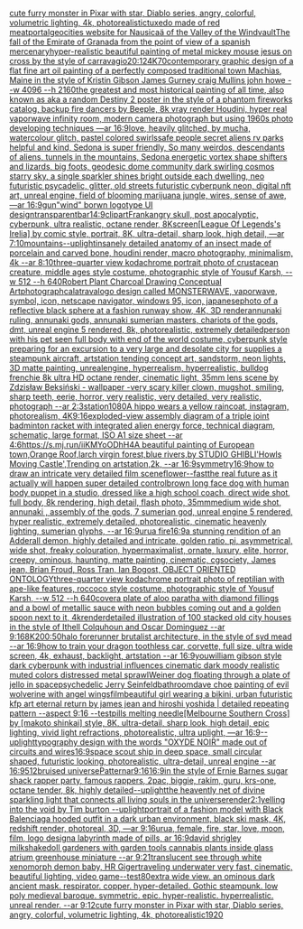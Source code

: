 [cute furry monster in Pixar with star, Diablo series, angry, colorful, volumetric lighting, 4k, photorealistic](https://www.ebank.nz/aiartgenerator?category=cute%2520furry%2520monster%2520in%2520Pixar%2520with%2520star%2C%2520Diablo%2520series%2C%2520angry%2C%2520colorful%2C%2520volumetric%2520lighting%2C%25204k%2C%2520photorealistic)[tuxedo made of red meat](https://www.ebank.nz/aiartgenerator?category=tuxedo%2520made%2520of%2520red%2520meat)[portal](https://www.ebank.nz/aiartgenerator?category=portal)[geocities website for  Nausicaä of the Valley of the Wind](https://www.ebank.nz/aiartgenerator?category=geocities%2520website%2520for%2520%2520Nausica%C3%A4%2520of%2520the%2520Valley%2520of%2520the%2520Wind)[vault](https://www.ebank.nz/aiartgenerator?category=vault)[The fall of the Emirate of Granada from the point of view of a spanish mercenary](https://www.ebank.nz/aiartgenerator?category=The%2520fall%2520of%2520the%2520Emirate%2520of%2520Granada%2520from%2520the%2520point%2520of%2520view%2520of%2520a%2520spanish%2520mercenary)[hyper-realistic beautiful painting of metal mickey mouse jesus on cross by the style of carravagio](https://www.ebank.nz/aiartgenerator?category=hyper-realistic%2520beautiful%2520painting%2520of%2520metal%2520mickey%2520mouse%2520jesus%2520on%2520cross%2520by%2520the%2520style%2520of%2520carravagio)[20:12](https://www.ebank.nz/aiartgenerator?category=20%3A12)[4K](https://www.ebank.nz/aiartgenerator?category=4K)[70](https://www.ebank.nz/aiartgenerator?category=70)[contemporary graphic design of a flat fine art oil painting of a perfectly composed traditional town Machias, Maine in the style of Kristin Gibson James Gurney craig Mullins john howe --w 4096 --h 2160](https://www.ebank.nz/aiartgenerator?category=contemporary%2520graphic%2520design%2520of%2520a%2520flat%2520fine%2520art%2520oil%2520painting%2520of%2520a%2520perfectly%2520composed%2520traditional%2520town%2520Machias%2C%2520Maine%2520in%2520the%2520style%2520of%2520Kristin%2520Gibson%2520James%2520Gurney%2520craig%2520Mullins%2520john%2520howe%2520--w%25204096%2520--h%25202160)[the greatest and most historical painting of all time, also known as aka a random Destiny 2 poster in the style of a phantom fireworks catalog, backup fire dancers by Beeple, 8k vray render Houdini, hyper real vaporwave infinity room, modern camera photograph but using 1960s photo developing techniques —ar 16:9](https://www.ebank.nz/aiartgenerator?category=the%2520greatest%2520and%2520most%2520historical%2520painting%2520of%2520all%2520time%2C%2520also%2520known%2520as%2520aka%2520a%2520random%2520Destiny%25202%2520poster%2520in%2520the%2520style%2520of%2520a%2520phantom%2520fireworks%2520catalog%2C%2520backup%2520fire%2520dancers%2520by%2520Beeple%2C%25208k%2520vray%2520render%2520Houdini%2C%2520hyper%2520real%2520vaporwave%2520infinity%2520room%2C%2520modern%2520camera%2520photograph%2520but%2520using%25201960s%2520photo%2520developing%2520techniques%2520%E2%80%94ar%252016%3A9)[love, heavily glitched, by mucha, watercolour glitch, pastel colored swirls](https://www.ebank.nz/aiartgenerator?category=love%2C%2520heavily%2520glitched%2C%2520by%2520mucha%2C%2520watercolour%2520glitch%2C%2520pastel%2520colored%2520swirls)[safe people secret aliens rv parks helpful and kind, Sedona is super friendly, So many weirdos, descendants of aliens,  tunnels in the mountains, Sedona energetic vortex shape shifters and lizards, big foots,   geodesic dome community dark swirling cosmos starry sky, a single sparkler shines bright outside each dwelling, neo futuristic psycadelic, glitter, old streets futuristic cyberpunk neon, digital nft art, unreal engine, field of blooming marijuana jungle, wires, sense of awe, —ar 16:9](https://www.ebank.nz/aiartgenerator?category=safe%2520people%2520secret%2520aliens%2520rv%2520parks%2520helpful%2520and%2520kind%2C%2520Sedona%2520is%2520super%2520friendly%2C%2520So%2520many%2520weirdos%2C%2520descendants%2520of%2520aliens%2C%2520%2520tunnels%2520in%2520the%2520mountains%2C%2520Sedona%2520energetic%2520vortex%2520shape%2520shifters%2520and%2520lizards%2C%2520big%2520foots%2C%2520%2520%2520geodesic%2520dome%2520community%2520dark%2520swirling%2520cosmos%2520starry%2520sky%2C%2520a%2520single%2520sparkler%2520shines%2520bright%2520outside%2520each%2520dwelling%2C%2520neo%2520futuristic%2520psycadelic%2C%2520glitter%2C%2520old%2520streets%2520futuristic%2520cyberpunk%2520neon%2C%2520digital%2520nft%2520art%2C%2520unreal%2520engine%2C%2520field%2520of%2520blooming%2520marijuana%2520jungle%2C%2520wires%2C%2520sense%2520of%2520awe%2C%2520%E2%80%94ar%252016%3A9)[gun](https://www.ebank.nz/aiartgenerator?category=gun)["wind" borwn logotype UI design](https://www.ebank.nz/aiartgenerator?category=%22wind%22%2520borwn%2520logotype%2520UI%2520design)[transparent](https://www.ebank.nz/aiartgenerator?category=transparent)[bar](https://www.ebank.nz/aiartgenerator?category=bar)[14:9](https://www.ebank.nz/aiartgenerator?category=14%3A9)[clipart](https://www.ebank.nz/aiartgenerator?category=clipart)[Frank](https://www.ebank.nz/aiartgenerator?category=Frank)[angry skull, post apocalyptic, cyberpunk, ultra realistic, octane render, 8K](https://www.ebank.nz/aiartgenerator?category=angry%2520skull%2C%2520post%2520apocalyptic%2C%2520cyberpunk%2C%2520ultra%2520realistic%2C%2520octane%2520render%2C%25208K)[screen](https://www.ebank.nz/aiartgenerator?category=screen)[[League Of Legends's Irelia] by comic style, portrait, 8K, ultra-detail, sharp look, high detail, —ar 7:10](https://www.ebank.nz/aiartgenerator?category=%5BLeague%2520Of%2520Legends%27s%2520Irelia%5D%2520by%2520comic%2520style%2C%2520portrait%2C%25208K%2C%2520ultra-detail%2C%2520sharp%2520look%2C%2520high%2520detail%2C%2520%E2%80%94ar%25207%3A10)[mountains](https://www.ebank.nz/aiartgenerator?category=mountains)[--uplight](https://www.ebank.nz/aiartgenerator?category=--uplight)[insanely detailed   anatomy of an insect  made of  porcelain and  carved  bone, houdini render, macro photography,  minimalism, 4k --ar 8:10](https://www.ebank.nz/aiartgenerator?category=insanely%2520detailed%2520%2520%2520anatomy%2520of%2520an%2520insect%2520%2520made%2520of%2520%2520porcelain%2520and%2520%2520carved%2520%2520bone%2C%2520houdini%2520render%2C%2520macro%2520photography%2C%2520%2520minimalism%2C%25204k%2520--ar%25208%3A10)[three-quarter view kodachrome portrait photo of crustacean creature, middle ages style costume, photographic style of Yousuf Karsh, --w 512 --h 640](https://www.ebank.nz/aiartgenerator?category=three-quarter%2520view%2520kodachrome%2520portrait%2520photo%2520of%2520crustacean%2520creature%2C%2520middle%2520ages%2520style%2520costume%2C%2520photographic%2520style%2520of%2520Yousuf%2520Karsh%2C%2520--w%2520512%2520--h%2520640)[Robert Plant Charcoal Drawing Conceptual Art](https://www.ebank.nz/aiartgenerator?category=Robert%2520Plant%2520Charcoal%2520Drawing%2520Conceptual%2520Art)[photograph](https://www.ebank.nz/aiartgenerator?category=photograph)[calatrava](https://www.ebank.nz/aiartgenerator?category=calatrava)[logo design called MONSTERWAVE, vaporwave, symbol, icon, netscape navigator, windows 95, icon, japanese](https://www.ebank.nz/aiartgenerator?category=logo%2520design%2520called%2520MONSTERWAVE%2C%2520vaporwave%2C%2520symbol%2C%2520icon%2C%2520netscape%2520navigator%2C%2520windows%252095%2C%2520icon%2C%2520japanese)[photo of a reflective black sphere at a fashion runway show, 4K, 3D render](https://www.ebank.nz/aiartgenerator?category=photo%2520of%2520a%2520reflective%2520black%2520sphere%2520at%2520a%2520fashion%2520runway%2520show%2C%25204K%2C%25203D%2520render)[annunaki ruling, annunaki gods, annunaki sumerian masters, chariots of the gods, dmt, unreal engine 5 rendered, 8k, photorealistic,  extremely detailed](https://www.ebank.nz/aiartgenerator?category=annunaki%2520ruling%2C%2520annunaki%2520gods%2C%2520annunaki%2520sumerian%2520masters%2C%2520chariots%2520of%2520the%2520gods%2C%2520dmt%2C%2520unreal%2520engine%25205%2520rendered%2C%25208k%2C%2520photorealistic%2C%2520%2520extremely%2520detailed)[person with his pet seen full body with end of the world costume, cyberpunk style preparing for an excursion to a very large and desolate city for supplies a steampunk aircraft,  artstation tending concept art, sandstorm, neon lights,  3D matte painting, unrealengine, hyperrealism, hyperrealistic, bulldog frenchie  8k ultra HD octane render,  cinematic light, 35mm lens  scene by Zdzisław Beksiński - wallpaper -](https://www.ebank.nz/aiartgenerator?category=person%2520with%2520his%2520pet%2520seen%2520full%2520body%2520with%2520end%2520of%2520the%2520world%2520costume%2C%2520cyberpunk%2520style%2520preparing%2520for%2520an%2520excursion%2520to%2520a%2520very%2520large%2520and%2520desolate%2520city%2520for%2520supplies%2520a%2520steampunk%2520aircraft%2C%2520%2520artstation%2520tending%2520concept%2520art%2C%2520sandstorm%2C%2520neon%2520lights%2C%2520%25203D%2520matte%2520painting%2C%2520unrealengine%2C%2520hyperrealism%2C%2520hyperrealistic%2C%2520bulldog%2520frenchie%2520%25208k%2520ultra%2520HD%2520octane%2520render%2C%2520%2520cinematic%2520light%2C%252035mm%2520lens%2520%2520scene%2520by%2520Zdzis%C5%82aw%2520Beksi%C5%84ski%2520-%2520wallpaper%2520-)[very scary killer clown, mugshot, smiling, sharp teeth, eerie, horror, very realistic, very detailed, very realistic, photograph --ar 2:3](https://www.ebank.nz/aiartgenerator?category=very%2520scary%2520killer%2520clown%2C%2520mugshot%2C%2520smiling%2C%2520sharp%2520teeth%2C%2520eerie%2C%2520horror%2C%2520very%2520realistic%2C%2520very%2520detailed%2C%2520very%2520realistic%2C%2520photograph%2520--ar%25202%3A3)[station](https://www.ebank.nz/aiartgenerator?category=station)[1080](https://www.ebank.nz/aiartgenerator?category=1080)[A hippo wears a yellow raincoat, instagram, photorealism, 4K](https://www.ebank.nz/aiartgenerator?category=A%2520hippo%2520wears%2520a%2520yellow%2520raincoat%2C%2520instagram%2C%2520photorealism%2C%25204K)[9:16](https://www.ebank.nz/aiartgenerator?category=9%3A16)[exploded-view assembly diagram of a triple joint badminton racket with integrated alien energy force,  technical diagram, schematic, large format, ISO A1 size sheet --ar 4:6](https://www.ebank.nz/aiartgenerator?category=exploded-view%2520assembly%2520diagram%2520of%2520a%2520triple%2520joint%2520badminton%2520racket%2520with%2520integrated%2520alien%2520energy%2520force%2C%2520%2520technical%2520diagram%2C%2520schematic%2C%2520large%2520format%2C%2520ISO%2520A1%2520size%2520sheet%2520--ar%25204%3A6)[<https://s.mj.run/iiKMYoODhH4>](https://www.ebank.nz/aiartgenerator?category=%3Chttps%3A//s.mj.run/iiKMYoODhH4%3E)[A beautiful painting of European town,Orange Roof,larch virgin forest,blue rivers,by STUDIO GHIBLI'Howls Moving Castle',Trending on artstation,2k, --ar 16:9](https://www.ebank.nz/aiartgenerator?category=A%2520beautiful%2520painting%2520of%2520European%2520town%2COrange%2520Roof%2Clarch%2520virgin%2520forest%2Cblue%2520rivers%2Cby%2520STUDIO%2520GHIBLI%27Howls%2520Moving%2520Castle%27%2CTrending%2520on%2520artstation%2C2k%2C%2520--ar%252016%3A9)[symmetry](https://www.ebank.nz/aiartgenerator?category=symmetry)[16:9](https://www.ebank.nz/aiartgenerator?category=16%3A9)[how to draw an intricate very detailed film scene](https://www.ebank.nz/aiartgenerator?category=how%2520to%2520draw%2520an%2520intricate%2520very%2520detailed%2520film%2520scene)[flower](https://www.ebank.nz/aiartgenerator?category=flower)[--fast](https://www.ebank.nz/aiartgenerator?category=--fast)[the real future as it actually will happen super detailed control](https://www.ebank.nz/aiartgenerator?category=the%2520real%2520future%2520as%2520it%2520actually%2520will%2520happen%2520super%2520detailed%2520control)[brown long face dog with human body puppet in a studio, dressed like a high school coach, direct wide shot, full body, 8k rendering, high detail, flash photo, 35mm](https://www.ebank.nz/aiartgenerator?category=brown%2520long%2520face%2520dog%2520with%2520human%2520body%2520puppet%2520in%2520a%2520studio%2C%2520dressed%2520like%2520a%2520high%2520school%2520coach%2C%2520direct%2520wide%2520shot%2C%2520full%2520body%2C%25208k%2520rendering%2C%2520high%2520detail%2C%2520flash%2520photo%2C%252035mm)[medium wide shot, annunaki ,  assembly of the gods, 7 sumerian god, unreal engine 5 rendered, hyper realistic,  extremely detailed, photorealistic,  cinematic heavenly lighting, sumerian glyphs, --ar 16:9](https://www.ebank.nz/aiartgenerator?category=medium%2520wide%2520shot%2C%2520annunaki%2520%2C%2520%2520assembly%2520of%2520the%2520gods%2C%25207%2520sumerian%2520god%2C%2520unreal%2520engine%25205%2520rendered%2C%2520hyper%2520realistic%2C%2520%2520extremely%2520detailed%2C%2520photorealistic%2C%2520%2520cinematic%2520heavenly%2520lighting%2C%2520sumerian%2520glyphs%2C%2520--ar%252016%3A9)[urua fire](https://www.ebank.nz/aiartgenerator?category=urua%2520fire)[16:9](https://www.ebank.nz/aiartgenerator?category=16%3A9)[a stunning rendition of an  Adderall demon, highly detailed and intricate, golden ratio, pi, asymmetrical, wide shot, freaky colouration, hypermaximalist, ornate, luxury, elite, horror, creepy, ominous, haunting, matte painting, cinematic, cgsociety, James jean, Brian Froud, Ross Tran, Ian Bogost, OBJECT ORIENTED ONTOLOGY](https://www.ebank.nz/aiartgenerator?category=a%2520stunning%2520rendition%2520of%2520an%2520%2520Adderall%2520demon%2C%2520highly%2520detailed%2520and%2520intricate%2C%2520golden%2520ratio%2C%2520pi%2C%2520asymmetrical%2C%2520wide%2520shot%2C%2520freaky%2520colouration%2C%2520hypermaximalist%2C%2520ornate%2C%2520luxury%2C%2520elite%2C%2520horror%2C%2520creepy%2C%2520ominous%2C%2520haunting%2C%2520matte%2520painting%2C%2520cinematic%2C%2520cgsociety%2C%2520James%2520jean%2C%2520Brian%2520Froud%2C%2520Ross%2520Tran%2C%2520Ian%2520Bogost%2C%2520OBJECT%2520ORIENTED%2520ONTOLOGY)[three-quarter view kodachrome portrait photo of reptilian with ape-like features, roccoco style costume, photographic style of Yousuf Karsh, --w 512 --h 640](https://www.ebank.nz/aiartgenerator?category=three-quarter%2520view%2520kodachrome%2520portrait%2520photo%2520of%2520reptilian%2520with%2520ape-like%2520features%2C%2520roccoco%2520style%2520costume%2C%2520photographic%2520style%2520of%2520Yousuf%2520Karsh%2C%2520--w%2520512%2520--h%2520640)[cover](https://www.ebank.nz/aiartgenerator?category=cover)[a plate of aloo paratha with diamond fillings and a bowl of metallic sauce with neon bubbles coming out and a golden spoon next to it, 4k](https://www.ebank.nz/aiartgenerator?category=a%2520plate%2520of%2520aloo%2520paratha%2520with%2520diamond%2520fillings%2520and%2520a%2520bowl%2520of%2520metallic%2520sauce%2520with%2520neon%2520bubbles%2520coming%2520out%2520and%2520a%2520golden%2520spoon%2520next%2520to%2520it%2C%25204k)[render](https://www.ebank.nz/aiartgenerator?category=render)[detailed illustration of 100 stacked old city houses in the style of Ithell Colquhoun and Oscar Dominguez --ar 9:16](https://www.ebank.nz/aiartgenerator?category=detailed%2520illustration%2520of%2520100%2520stacked%2520old%2520city%2520houses%2520in%2520the%2520style%2520of%2520Ithell%2520Colquhoun%2520and%2520Oscar%2520Dominguez%2520--ar%25209%3A16)[8K](https://www.ebank.nz/aiartgenerator?category=8K)[200:50](https://www.ebank.nz/aiartgenerator?category=200%3A50)[halo forerunner brutalist architecture, in the style of syd mead --ar 16:9](https://www.ebank.nz/aiartgenerator?category=halo%2520forerunner%2520brutalist%2520architecture%2C%2520in%2520the%2520style%2520of%2520syd%2520mead%2520--ar%252016%3A9)[how to train your dragon toothless car, corvette, full size, ultra wide screen, 4k, exhaust, backlight, artstation --ar 16:9](https://www.ebank.nz/aiartgenerator?category=how%2520to%2520train%2520your%2520dragon%2520toothless%2520car%2C%2520corvette%2C%2520full%2520size%2C%2520ultra%2520wide%2520screen%2C%25204k%2C%2520exhaust%2C%2520backlight%2C%2520artstation%2520--ar%252016%3A9)[you](https://www.ebank.nz/aiartgenerator?category=you)[william gibson style dark cyberpunk with industrial influences cinematic dark moody realistic muted colors distressed metal sprawl](https://www.ebank.nz/aiartgenerator?category=william%2520gibson%2520style%2520dark%2520cyberpunk%2520with%2520industrial%2520influences%2520cinematic%2520dark%2520moody%2520realistic%2520muted%2520colors%2520distressed%2520metal%2520sprawl)[Weiner dog floating through a plate of jello in space](https://www.ebank.nz/aiartgenerator?category=Weiner%2520dog%2520floating%2520through%2520a%2520plate%2520of%2520jello%2520in%2520space)[psychedelic Jerry Seinfeld](https://www.ebank.nz/aiartgenerator?category=psychedelic%2520Jerry%2520Seinfeld)[bathroom](https://www.ebank.nz/aiartgenerator?category=bathroom)[dave choe painting of evil wolverine with angel wings](https://www.ebank.nz/aiartgenerator?category=dave%2520choe%2520painting%2520of%2520evil%2520wolverine%2520with%2520angel%2520wings)[film](https://www.ebank.nz/aiartgenerator?category=film)[beautiful girl wearing a bikini, urban futuristic kfp art eternal return by james jean and hiroshi yoshida | detailed repeating pattern --aspect 9:16 --test](https://www.ebank.nz/aiartgenerator?category=beautiful%2520girl%2520wearing%2520a%2520bikini%2C%2520urban%2520futuristic%2520kfp%2520art%2520eternal%2520return%2520by%2520james%2520jean%2520and%2520hiroshi%2520yoshida%2520%7C%2520detailed%2520repeating%2520pattern%2520--aspect%25209%3A16%2520--test)[pills melting needle](https://www.ebank.nz/aiartgenerator?category=pills%2520melting%2520needle)[[Melbourne Southern Cross] by [makoto shinkai] style,  8K, ultra-detail, sharp look, high detail, epic lighting, vivid light refractions, photorealistic, ultra uplight, —ar 16:9](https://www.ebank.nz/aiartgenerator?category=%5BMelbourne%2520Southern%2520Cross%5D%2520by%2520%5Bmakoto%2520shinkai%5D%2520style%2C%2520%25208K%2C%2520ultra-detail%2C%2520sharp%2520look%2C%2520high%2520detail%2C%2520epic%2520lighting%2C%2520vivid%2520light%2520refractions%2C%2520photorealistic%2C%2520ultra%2520uplight%2C%2520%E2%80%94ar%252016%3A9)[--uplight](https://www.ebank.nz/aiartgenerator?category=--uplight)[typography design with the words "OXYDE NOIR" made out of circuits and wires](https://www.ebank.nz/aiartgenerator?category=typography%2520design%2520with%2520the%2520words%2520%22OXYDE%2520NOIR%22%2520made%2520out%2520of%2520circuits%2520and%2520wires)[16:9](https://www.ebank.nz/aiartgenerator?category=16%3A9)[space scout ship in deep space, small circular shaped, futuristic looking, photorealistic, ultra-detail, unreal engine --ar 16:9](https://www.ebank.nz/aiartgenerator?category=space%2520scout%2520ship%2520in%2520deep%2520space%2C%2520small%2520circular%2520shaped%2C%2520futuristic%2520looking%2C%2520photorealistic%2C%2520ultra-detail%2C%2520unreal%2520engine%2520--ar%252016%3A9)[512](https://www.ebank.nz/aiartgenerator?category=512)[bruised universe](https://www.ebank.nz/aiartgenerator?category=bruised%2520universe)[Pattern](https://www.ebank.nz/aiartgenerator?category=Pattern)[ar9:16](https://www.ebank.nz/aiartgenerator?category=ar9%3A16)[16:9](https://www.ebank.nz/aiartgenerator?category=16%3A9)[in the style of Ernie Barnes sugar shack rapper party, famous rappers,  2pac, biggie, rakim, guru, krs-one, octane tender,  8k, highly detailed](https://www.ebank.nz/aiartgenerator?category=in%2520the%2520style%2520of%2520Ernie%2520Barnes%2520sugar%2520shack%2520rapper%2520party%2C%2520famous%2520rappers%2C%2520%25202pac%2C%2520biggie%2C%2520rakim%2C%2520guru%2C%2520krs-one%2C%2520octane%2520tender%2C%2520%25208k%2C%2520highly%2520detailed)[--uplight](https://www.ebank.nz/aiartgenerator?category=--uplight)[the heavently net of divine sparkling light that connects all living souls in the universe](https://www.ebank.nz/aiartgenerator?category=the%2520heavently%2520net%2520of%2520divine%2520sparkling%2520light%2520that%2520connects%2520all%2520living%2520souls%2520in%2520the%2520universe)[render](https://www.ebank.nz/aiartgenerator?category=render)[2:1](https://www.ebank.nz/aiartgenerator?category=2%3A1)[yelling into the void by Tim burton --uplight](https://www.ebank.nz/aiartgenerator?category=yelling%2520into%2520the%2520void%2520by%2520Tim%2520burton%2520--uplight)[portrait of a fashion model with Black Balenciaga hooded outfit in a dark urban environment, black ski mask, 4K, redshift render, photoreal, 3D, —ar 9:16](https://www.ebank.nz/aiartgenerator?category=portrait%2520of%2520a%2520fashion%2520model%2520with%2520Black%2520Balenciaga%2520hooded%2520outfit%2520in%2520a%2520dark%2520urban%2520environment%2C%2520black%2520ski%2520mask%2C%25204K%2C%2520redshift%2520render%2C%2520photoreal%2C%25203D%2C%2520%E2%80%94ar%25209%3A16)[urua, female, fire, star, love, moon, film, logo design](https://www.ebank.nz/aiartgenerator?category=urua%2C%2520female%2C%2520fire%2C%2520star%2C%2520love%2C%2520moon%2C%2520film%2C%2520logo%2520design)[a labyrinth made of pills, ar 16:9](https://www.ebank.nz/aiartgenerator?category=a%2520labyrinth%2520made%2520of%2520pills%2C%2520ar%252016%3A9)[david shrigley milkshake](https://www.ebank.nz/aiartgenerator?category=david%2520shrigley%2520milkshake)[doll gardeners with garden tools  cannabis plants  inside glass atrium greenhouse miniature --ar 9:21](https://www.ebank.nz/aiartgenerator?category=doll%2520gardeners%2520with%2520garden%2520tools%2520%2520cannabis%2520plants%2520%2520inside%2520glass%2520atrium%2520greenhouse%2520miniature%2520--ar%25209%3A21)[translucent see through white xenomorph demon baby, HR Giger](https://www.ebank.nz/aiartgenerator?category=translucent%2520see%2520through%2520white%2520xenomorph%2520demon%2520baby%2C%2520HR%2520Giger)[traveling underwater very fast, cinematic, beautiful lighting, video game](https://www.ebank.nz/aiartgenerator?category=traveling%2520underwater%2520very%2520fast%2C%2520cinematic%2C%2520beautiful%2520lighting%2C%2520video%2520game)[--test](https://www.ebank.nz/aiartgenerator?category=--test)[80](https://www.ebank.nz/aiartgenerator?category=80)[extra wide view. an ominous dark ancient mask. respirator. copper. hyper-detailed. Gothic steampunk. low poly medieval baroque. symmetric. epic. hyper-realistic. hyperrealistic. unreal render. --ar 9:12](https://www.ebank.nz/aiartgenerator?category=extra%2520wide%2520view.%2520an%2520ominous%2520dark%2520ancient%2520mask.%2520respirator.%2520copper.%2520hyper-detailed.%2520Gothic%2520steampunk.%2520low%2520poly%2520medieval%2520baroque.%2520symmetric.%2520epic.%2520hyper-realistic.%2520hyperrealistic.%2520unreal%2520render.%2520--ar%25209%3A12)[cute furry monster in Pixar with star, Diablo series, angry, colorful, volumetric lighting, 4k, photorealistic](https://www.ebank.nz/aiartgenerator?category=cute%2520furry%2520monster%2520in%2520Pixar%2520with%2520star%2C%2520Diablo%2520series%2C%2520angry%2C%2520colorful%2C%2520volumetric%2520lighting%2C%25204k%2C%2520photorealistic)[1920](https://www.ebank.nz/aiartgenerator?category=1920)